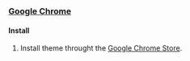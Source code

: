 ### [Google Chrome](https://www.google.com/intl/pt-BR/chrome/)

#### Install
1. Install theme throught the [Google Chrome Store](https://chrome.google.com/webstore/detail/ballerini-theme/kobbjfodkebghiodjjhdhicggaiiamon).
